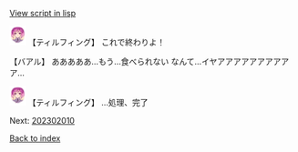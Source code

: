 [View script in lisp](../scripts/202299996.txt)

<img src="../images/units/101415.png" alt="101415.png" height="34"/>
【ティルフィング】
これで終わりよ！

【バアル】
あああああ…もう…食べられない
なんて…イヤアアアアアアアアアア…

<img src="../images/units/101415.png" alt="101415.png" height="34"/>
【ティルフィング】
…処理、完了

Next: [202302010](202302010.md)

[Back to index](index.md)
